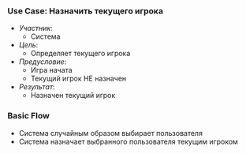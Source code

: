 ### Use Case: Назначить текущего игрока
* *Участник*:
  - Система
* *Цель*:
  - Определяет текущего игрока
* *Предусловие*:
  - Игра начата
  - Текущий игрок НЕ назначен
* *Результат*:
  - Назначен текущий игрок

### Basic Flow
* Система случайным образом выбирает пользователя
* Система назначает выбранного пользователя текущим игроком